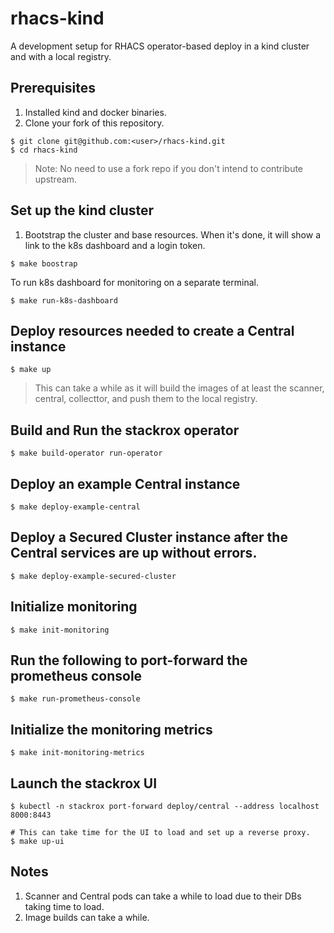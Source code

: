 # rhacs-kind
A development setup for RHACS operator-based deploy in a kind cluster and with a local registry.

## Prerequisites
1. Installed kind and docker binaries.
3. Clone your fork of this repository.
  ```
  $ git clone git@github.com:<user>/rhacs-kind.git
  $ cd rhacs-kind
  ```

> Note: No need to use a fork repo if you don't intend to contribute upstream.

## Set up the kind cluster

1. Bootstrap the cluster and base resources. When it's done, it will show a link to the k8s dashboard and a login token.
```
$ make boostrap
```

To run k8s dashboard for monitoring on a separate terminal.
```
$ make run-k8s-dashboard
```

## Deploy resources needed to create a Central instance
```
$ make up
```
> This can take a while as it will build the images of at least the scanner, central, collecttor, and push them to the local registry.

## Build and Run the stackrox operator
```
$ make build-operator run-operator
```

## Deploy an example Central instance
```
$ make deploy-example-central
```

## Deploy a Secured Cluster instance after the Central services are up without errors.
```
$ make deploy-example-secured-cluster
```

## Initialize monitoring
```
$ make init-monitoring
```

## Run the following to port-forward the prometheus console
```
$ make run-prometheus-console
```
## Initialize the monitoring metrics
```
$ make init-monitoring-metrics
```

## Launch the stackrox UI
```
$ kubectl -n stackrox port-forward deploy/central --address localhost 8000:8443

# This can take time for the UI to load and set up a reverse proxy.
$ make up-ui
```

## Notes
1. Scanner and Central pods can take a while to load due to their DBs taking time to load.
2. Image builds can take a while.
